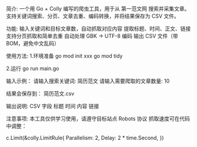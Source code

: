 简介:
一个用 Go + Colly 编写的爬虫工具，用于从 第一范文网 搜索并采集文章。支持关键词搜索、分页、文章去重、编码转换，并将结果保存为 CSV 文件。

功能:
输入关键词和目标文章数，自动抓取对应内容
提取标题、时间、正文、链接
支持分页抓取和简单去重
自动处理 GBK → UTF-8 编码
输出 CSV 文件（带 BOM，避免中文乱码）

使用方法:
1.环境准备
go mod init xxx
go mod tidy

2.运行
go run main.go

输入示例：
请输入搜索关键词: 简历范文
请输入需要爬取的文章数量: 10


结果会保存到：
简历范文.csv

输出说明:
CSV 字段
标题
时间
内容
链接

注意事项:
本工具仅供学习使用，请遵守目标站点 Robots 协议
抓取速度可在代码中调整：

c.Limit(&colly.LimitRule{
    Parallelism: 2,
    Delay: 2 * time.Second,
})